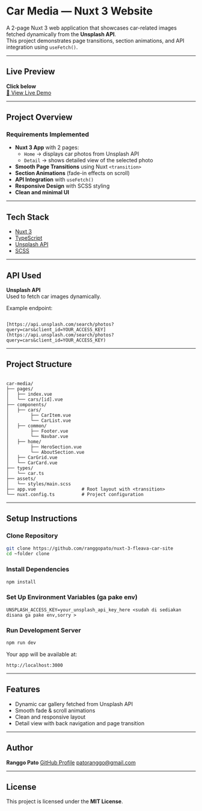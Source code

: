 # Car Media — Nuxt 3 Website

A 2-page Nuxt 3 web application that showcases car-related images fetched dynamically from the **Unsplash API**.  
This project demonstrates page transitions, section animations, and API integration using `useFetch()`.

---

## Live Preview
**Click below**  
[🔗 View Live Demo](https://nuxt-3-fleava-car-site.vercel.app)

---

## Project Overview

### Requirements Implemented
- **Nuxt 3 App** with 2 pages:  
  - `Home` → displays car photos from Unsplash API  
  - `Detail` → shows detailed view of the selected photo  
- **Smooth Page Transitions** using Nuxt `<transition>`  
- **Section Animations** (fade-in effects on scroll)  
- **API Integration** with `useFetch()`  
- **Responsive Design** with SCSS styling  
- **Clean and minimal UI**  

---

## Tech Stack
- [Nuxt 3](https://nuxt.com)
- [TypeScript](https://www.typescriptlang.org/)
- [Unsplash API](https://unsplash.com/developers)
- [SCSS](https://sass-lang.com/)
---

## API Used
**Unsplash API**  
Used to fetch car images dynamically.

Example endpoint:
```

[https://api.unsplash.com/search/photos?query=cars&client_id=YOUR_ACCESS_KEY](https://api.unsplash.com/search/photos?query=cars&client_id=YOUR_ACCESS_KEY)

```

---

## Project Structure
```

car-media/
├── pages/
│   ├── index.vue           
│   └── cars/[id].vue       
├── components/
│   ├── cars/
│        ├── CarItem.vue
│        └── CarList.vue
│   ├── common/
│        ├── Footer.vue
│        └── Navbar.vue
│   ├── home/
│        ├── HeroSection.vue
│        └── AboutSection.vue
│   ├── CarGrid.vue
│   └── CarCard.vue
├── types/
│   └── car.ts
├── assets/
│   └── styles/main.scss
├── app.vue                 # Root layout with <transition>
└── nuxt.config.ts          # Project configuration

````

---

## Setup Instructions

### Clone Repository
```bash
git clone https://github.com/ranggopato/nuxt-3-fleava-car-site
cd ~folder clone
````

### Install Dependencies

```bash
npm install
```

### Set Up Environment Variables (ga pake env)

```
UNSPLASH_ACCESS_KEY=your_unsplash_api_key_here <sudah di sediakan disana ga pake env,sorry >
```

### Run Development Server

```bash
npm run dev
```

Your app will be available at:

```
http://localhost:3000
```

---

## Features

* Dynamic car gallery fetched from Unsplash API
* Smooth fade & scroll animations
* Clean and responsive layout
* Detail view with back navigation and page transition

---


## Author

**Ranggo Pato**
[GitHub Profile](https://github.com/ranggopato)
[patoranggo@gmail.com](mailto:patoranggo@gmail.com)

---

## License

This project is licensed under the **MIT License**.

```

